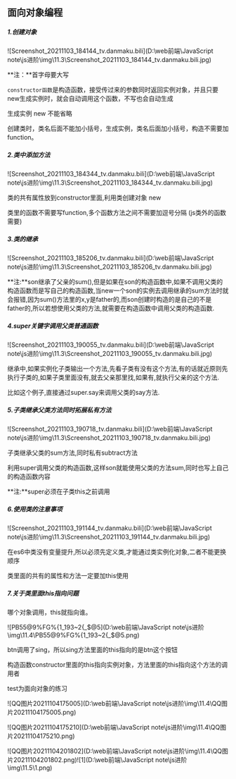 ## 面向对象编程

##### 1.创建对象

![Screenshot_20211103_184144_tv.danmaku.bili](D:\web前端\JavaScript note\js进阶\img\11.3\Screenshot_20211103_184144_tv.danmaku.bili.jpg)

**注：**首字母要大写

`constructor函数`是构造函数，接受传过来的参数同时返回实例对象，并且只要new生成实例时，就会自动调用这个函数，不写也会自动生成

生成实例 new 不能省略

创建类时，类名后面不能加小括号，生成实例，类名后面加小括号，构造不需要加function。

##### **2.类中添加方法**



![Screenshot_20211103_184344_tv.danmaku.bili](D:\web前端\JavaScript note\js进阶\img\11.3\Screenshot_20211103_184344_tv.danmaku.bili.jpg)

类的共有属性放到constructor里面,利用类创建对象 new

类里的函数不需要写function,多个函数方法之间不需要加逗号分隔 (js类外的函数需要)

##### **3.类的继承**

![Screenshot_20211103_185206_tv.danmaku.bili](D:\web前端\JavaScript note\js进阶\img\11.3\Screenshot_20211103_185206_tv.danmaku.bili.jpg)

**注:**son继承了父亲的sum(),但是如果在son的构造函数中,如果不调用父类的构造函数而是写自己的构造函数,当new一个son的实例去调用继承的sum方法时就会报错,因为sum()方法里的x,y是father的,而son创建时构造的是自己的不是father的,所以若想使用父类的方法,就需要在构造函数中调用父类的构造函数.

##### **4.super关键字调用父类普通函数**

![Screenshot_20211103_190055_tv.danmaku.bili](D:\web前端\JavaScript note\js进阶\img\11.3\Screenshot_20211103_190055_tv.danmaku.bili.jpg)

继承中,如果实例化子类输出一个方法,先看子类有没有这个方法,有的话就近原则先执行子类的,如果子类里面没有,就去父亲那里找,如果有,就执行父亲的这个方法.

比如这个例子,直接通过super.say来调用父类的say方法.

##### **5.子类继承父类方法同时拓展私有方法**

![Screenshot_20211103_190718_tv.danmaku.bili](D:\web前端\JavaScript note\js进阶\img\11.3\Screenshot_20211103_190718_tv.danmaku.bili.jpg)

子类继承父类的sum方法,同时私有subtract方法

利用super调用父类的构造函数,这样son就能使用父类的方法sum,同时也写上自己的构造函数内容

**注:**super必须在子类this之前调用

##### **6.使用类的注意事项**

![Screenshot_20211103_191144_tv.danmaku.bili](D:\web前端\JavaScript note\js进阶\img\11.3\Screenshot_20211103_191144_tv.danmaku.bili.jpg)

在es6中类没有变量提升,所以必须先定义类,才能通过类实例化对象,二者不能更换顺序

类里面的共有的属性和方法一定要加this使用

##### 7.关于类里面this指向问题

哪个对象调用，this就指向谁。

![PB55@9%FG%{1_193~2{_$@5](D:\web前端\JavaScript note\js进阶\img\11.4\PB55@9%FG%{1_193~2{_$@5.png)

btn调用了sing，所以sing方法里面的this指向的是btn这个按钮

构造函数constructor里面的this指向实例对象，方法里面的this指向这个方法的调用者

test为面向对象的练习

![QQ图片20211104175005](D:\web前端\JavaScript note\js进阶\img\11.4\QQ图片20211104175005.png)

![QQ图片20211104175210](D:\web前端\JavaScript note\js进阶\img\11.4\QQ图片20211104175210.png)



![QQ图片20211104201802](D:\web前端\JavaScript note\js进阶\img\11.4\QQ图片20211104201802.png)![1](D:\web前端\JavaScript note\js进阶\img\11.5\1.png)